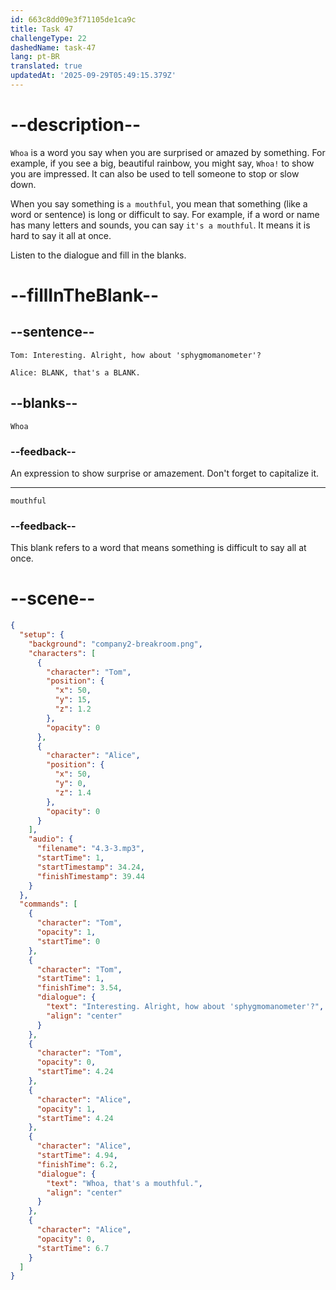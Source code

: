 ```yaml
---
id: 663c8dd09e3f71105de1ca9c
title: Task 47
challengeType: 22
dashedName: task-47
lang: pt-BR
translated: true
updatedAt: '2025-09-29T05:49:15.379Z'
---
```


<!-- (Audio) Tom: Interesting. Alright, how about 'sphygmomanometer'? Alice: Whoa, that's a mouthful. -->

# --description--

`Whoa` is a word you say when you are surprised or amazed by something. For example, if you see a big, beautiful rainbow, you might say, `Whoa!` to show you are impressed. It can also be used to tell someone to stop or slow down.

When you say something is `a mouthful`, you mean that something (like a word or sentence) is long or difficult to say. For example, if a word or name has many letters and sounds, you can say `it's a mouthful`. It means it is hard to say it all at once.

Listen to the dialogue and fill in the blanks.

# --fillInTheBlank--

## --sentence--

`Tom: Interesting. Alright, how about 'sphygmomanometer'?`

`Alice: BLANK, that's a BLANK.`

## --blanks--

`Whoa`

### --feedback--

An expression to show surprise or amazement. Don't forget to capitalize it.

---

`mouthful`

### --feedback--

This blank refers to a word that means something is difficult to say all at once.

# --scene--

```json
{
  "setup": {
    "background": "company2-breakroom.png",
    "characters": [
      {
        "character": "Tom",
        "position": {
          "x": 50,
          "y": 15,
          "z": 1.2
        },
        "opacity": 0
      },
      {
        "character": "Alice",
        "position": {
          "x": 50,
          "y": 0,
          "z": 1.4
        },
        "opacity": 0
      }
    ],
    "audio": {
      "filename": "4.3-3.mp3",
      "startTime": 1,
      "startTimestamp": 34.24,
      "finishTimestamp": 39.44
    }
  },
  "commands": [
    {
      "character": "Tom",
      "opacity": 1,
      "startTime": 0
    },
    {
      "character": "Tom",
      "startTime": 1,
      "finishTime": 3.54,
      "dialogue": {
        "text": "Interesting. Alright, how about 'sphygmomanometer'?",
        "align": "center"
      }
    },
    {
      "character": "Tom",
      "opacity": 0,
      "startTime": 4.24
    },
    {
      "character": "Alice",
      "opacity": 1,
      "startTime": 4.24
    },
    {
      "character": "Alice",
      "startTime": 4.94,
      "finishTime": 6.2,
      "dialogue": {
        "text": "Whoa, that's a mouthful.",
        "align": "center"
      }
    },
    {
      "character": "Alice",
      "opacity": 0,
      "startTime": 6.7
    }
  ]
}
```

